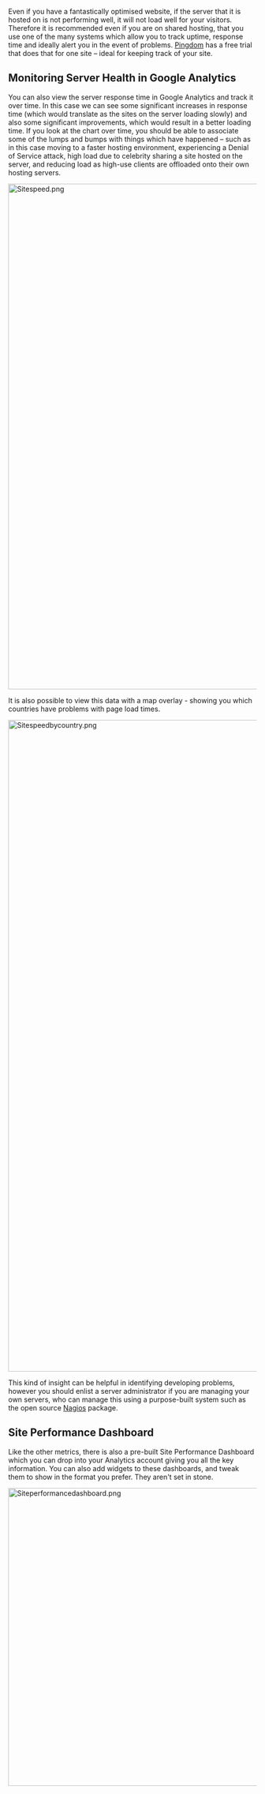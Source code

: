 <!-- Filename: Monitoring_Server_Health / Display title: Monitoring Server Health -->

Even if you have a fantastically optimised website, if the server that
it is hosted on is not performing well, it will not load well for your
visitors. Therefore it is recommended even if you are on shared hosting,
that you use one of the many systems which allow you to track uptime,
response time and ideally alert you in the event of problems.
<a href="https://www.pingdom.com/" class="external text" target="_blank"
rel="nofollow noreferrer noopener">Pingdom</a> has a free trial that
does that for one site – ideal for keeping track of your site.

## Monitoring Server Health in Google Analytics

You can also view the server response time in Google Analytics and track
it over time. In this case we can see some significant increases in
response time (which would translate as the sites on the server loading
slowly) and also some significant improvements, which would result in a
better loading time. If you look at the chart over time, you should be
able to associate some of the lumps and bumps with things which have
happened – such as in this case moving to a faster hosting environment,
experiencing a Denial of Service attack, high load due to celebrity
sharing a site hosted on the server, and reducing load as high-use
clients are offloaded onto their own hosting servers.

<img src="https://docs.joomla.org/images/2/25/Sitespeed.png"
decoding="async" data-file-width="1659" data-file-height="1025"
width="1659" height="1025" alt="Sitespeed.png" />

It is also possible to view this data with a map overlay - showing you
which countries have problems with page load times.

<img src="https://docs.joomla.org/images/d/d2/Sitespeedbycountry.png"
decoding="async" data-file-width="1656" data-file-height="1321"
width="1656" height="1321" alt="Sitespeedbycountry.png" />

This kind of insight can be helpful in identifying developing problems,
however you should enlist a server administrator if you are managing
your own servers, who can manage this using a purpose-built system such
as the open source
<a href="https://www.nagios.org/" class="external text" target="_blank"
rel="nofollow noreferrer noopener">Nagios</a> package.

## Site Performance Dashboard

Like the other metrics, there is also a pre-built Site Performance
Dashboard which you can drop into your Analytics account giving you all
the key information. You can also add widgets to these dashboards, and
tweak them to show in the format you prefer. They aren't set in stone.

<img
src="https://docs.joomla.org/images/6/62/Siteperformancedashboard.png"
decoding="async" data-file-width="1025" data-file-height="604"
width="1025" height="604" alt="Siteperformancedashboard.png" />
